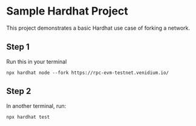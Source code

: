 # Sample Hardhat Project

This project demonstrates a basic Hardhat use case of forking a network. 

## Step 1
Run this in your terminal
```
npx hardhat node --fork https://rpc-evm-testnet.venidium.io/
```
## Step 2
In another terminal, run:
```
npx hardhat test
```
